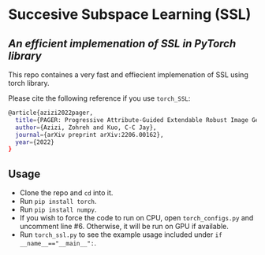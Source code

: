 # Succesive Subspace Learning (SSL)
## _An efficient implemenation of SSL in PyTorch library_

This repo containes a very fast and effiecient implemenation of SSL using torch library. 

Please cite the following reference if you use `torch_SSL`:
```sh
@article{azizi2022pager,
  title={PAGER: Progressive Attribute-Guided Extendable Robust Image Generation},
  author={Azizi, Zohreh and Kuo, C-C Jay},
  journal={arXiv preprint arXiv:2206.00162},
  year={2022}
}
```

## Usage
- Clone the repo and `cd` into it.
- Run `pip install torch`.
- Run `pip install numpy`.
- If you wish to force the code to run on CPU, open `torch_configs.py` and uncomment line #6. Otherwise, it will be run on GPU if available. 
- Run `torch_ssl.py` to see the example usage included under `if __name__=="__main__":`.
